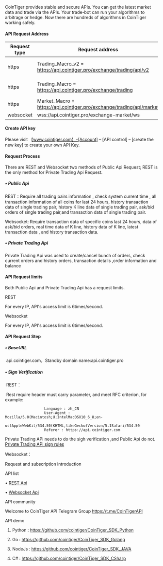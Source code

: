 CoinTiger provides stable and secure APIs. You can get the latest market data and trade via the APIs. Your trade-bot can run your algorithms to arbitrage or hedge. Now there are hundreds of algorithms in CoinTiger working safely.

#### API Request Address

| Request type | Request address                                              | foundation                 |
| ------------ | ------------------------------------------------------------ | -------------------------- |
| https        | Trading_Macro_v2 = https://api.cointiger.pro/exchange/trading/api/v2 | new verision of trading    |
| https        | Trading_Macro = https://api.cointiger.pro/exchange/trading   | history version of trading |
| https        | Market_Macro = https://api.cointiger.pro/exchange/trading/api/market | market information         |
| websocket    | wss://api.cointiger.pro/exchange-market/ws                   |                            |

#### Create API key 

Please visit 【www.cointiger.com】-[Account] – [API control] – [create the new key] to create your own API Key.

#### **Request Process**

There are REST and Websocket two methods of Public Api Request; REST is the only method for Private Trading Api Request.

##### • Public Api

   REST：Require all trading pairs information , check system current time , all transaction information of all coins for last 24 hours, history transaction data of single trading pair, history K line data of single trading pair, ask/bid orders of single trading pair,and transaction data of single trading pair.

Websocket: Require transaction data of specific coins last 24 hours, data of ask/bid orders, real time data of K line, history data of K line, latest transaction data , and history transaction data.

##### • Private Trading Api

Private Trading Api was used to create/cancel bunch of orders, check current orders and history orders, transaction details ,order information and balance 

#### API Request limits

Both Public Api and Private Trading Api has a request limits.

REST

For every IP, API's access limit is 6times/second.

Websocket

For every IP, API's access limit is 6times/second.

 

#### API Request Step

##### • BaseURL

​     api.cointiger.com，Standby domain name:api.cointiger.pro 

##### • Sign Verification

​	REST：	

​           Rest require header must carry parameter, and meet RFC criterion, for example:

```
                  Language : zh_CN
                  User-Agent : Mozilla/5.0(Macintosh;U;IntelMacOSX10_6_8;en-
                               us)AppleWebKit/534.50(KHTML,likeGecko)Version/5.1Safari/534.50
                  Referer : https://api.cointiger.com
```

 Private Trading APi needs to do the sigh verification ,and Public Api do not.  
 [Private Trading API sign rules](/cointiger/api-docs-en/wiki/Trading-API-Sign-Rules) 

Websocket：

Request and subscription introduction 

API list

• [REST Api](/cointiger/api-docs-en/wiki/REST-Api-List)

• [Websocket Api](/cointiger/api-docs-en/wiki/Websocket-Api-List)

API community 

Welcome to CoinTiger API Telegram Group  <https://t.me/CoinTigerAPI>

 

API demo

1. Python : https://github.com/cointiger/CoinTiger_SDK_Python

2. Go : https://github.com/cointiger/CoinTiger_SDK_Golang

3. NodeJs : https://github.com/cointiger/CoinTiger_SDK_JAVA

4. C# : https://github.com/cointiger/CoinTiger_SDK_CSharp 